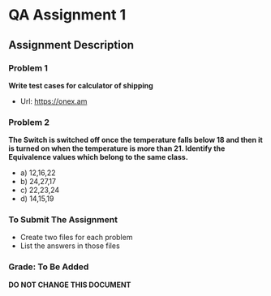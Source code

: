 # QA Assignment 1

## Assignment Description

### Problem 1
**Write test cases for calculator of shipping**
  - Url:  https://onex.am

### Problem 2
**The Switch is switched off once the temperature falls below 18 and then it is turned on when the temperature is more than 21. Identify the Equivalence values which belong to the same class.**
  - a)    12,16,22
  - b)    24,27,17
  - c)    22,23,24
  - d)    14,15,19

### To Submit The Assignment
- Create two files for each problem
- List the answers in those files
  
### Grade: To Be Added

**DO NOT CHANGE THIS DOCUMENT**
